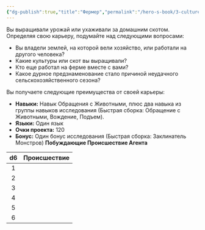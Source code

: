 ```yaml
---
{"dg-publish":true,"title":"Фермер","permalink":"/hero-s-book/3-culture-and-career/careers/farmer/","dgPassFrontmatter":true}
---
```


Вы выращивали урожай или ухаживали за домашним скотом. Определяя свою карьеру, подумайте над следующими вопросами:

- Вы владели землей, на которой вели хозяйство, или работали на другого человека?
- Какие культуры или скот вы выращивали?
- Кто еще работал на ферме вместе с вами?
- Какое дурное предзнаменование стало причиной неудачного сельскохозяйственного сезона?

Вы получаете следующие преимущества от своей карьеры:

- **Навыки:** Навык Обращения с Животными, плюс два навыка из группы навыков исследования (Быстрая сборка: Обращение с Животными, Вождение, Подъем).
- **Языки:** Один язык
- **Очки проекта:** 120
- **Бонус:** Один бонус исследования (Быстрая сборка: Заклинатель Монстров)
**Побуждающие Происшествие Агента**

| d6  | Происшествие |
| :-: | ------------ |
|  1  |              |
|  2  |              |
|  3  |              |
|  4  |              |
|  5  |              |
|  6  |              |
